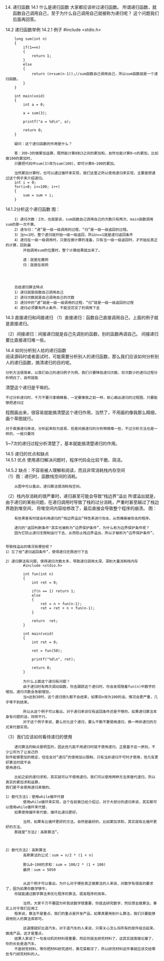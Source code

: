 14. 递归函数
14.1 什么是递归函数
	大家都应该听过递归函数。
	所谓递归函数，就函数自己调用自己，至于为什么自己调用自己就被称为递归呢？
	这个问题我们后面再回答。
	
	
14.2 递归函数举例
14.2.1 例子
		#include <stdio.h>
		
		long sum(int n) 
		{
			if(1==n) 
			{
				return 1;
			}
			else 
			{
				return (n+sum(n-1));//sum函数自己调用自己，所以sum函数就是一个递归函数。
			}
		}
		
		int main(void) 
		{
			int a = 0;
			
			a = sum(3);
			
			printf("a = %d\n", a);
			
			return 0;	
		}
		
		疑问：这个递归函数的作用是什么？
		
		答：对0~3的做累加运算，既然能计算0到3之间的累加和，自然也能计算0~n的累加，比如做100的累加时，
		只要把代码中sum(3)改为sum(100)，即可计算0~100的累加。
		
		当然累加计算时，也可以通过循环来实现，我们这里之所以使用递归来实现，主要是想通过这个例子来介绍递归。
		int i = 0;
		for(i=0; i<=100; i++)
		{
			sum = sum + i;
		}
		
		
		
14.1.2分析这个递归函数
		图：
		

		1）递归次数：2次，也就是说，sum函数自己调用自己的次数只有两次，main函数调用sum的那一次不算。
		2）递与归：“递”是一级一级调用的过程，“归”是一级一级返回的过程。
		3）当n=1时，整个递归就开始一级一级返回，所以n==1就是递归返回条件
		4）递归在一级一级调用时，只是在做计算的准备，只有当一级一级返回时，才开始在真正的计算，回到最
			开始调用sum的位置时，整个计算结果就出来了。
			
			递：就是在撒网
			归：就是在收网
			
			
			
				
		总结递归算法特点
		1）递归就是函数自己调用自己
		2）递归次数就是自己调用自己的次数
		3）递归中的“递”就是一级一级调用的过程，“归”就是一级一级返回的过程
		4）递归必须要有终止条件，不能没完没了的调用下去

		
14.3 直接递归和间接递归
（1）直接递归：函数自己直接调用自己，上面的例子就是直接递归。

（2）间接递归：间接递归就是自己先调别的函数，别的函数再调自己。
			间接递归要比直接递归难一些。

	
14.4 如何分析别人给的递归函数	
	阅读源码时或者面试时，可能需要分析别人的递归函数，那么我们应该如何分析别人的递归函数，搞清递归的目的呢。
	
	分析方法很简单，以我们自己的递归例子为例，我们只要降低递归次数，将次数少的递归过程分析明白了，自然就能
清楚这个递归是干嘛的。
	
	不过分析递归时，千万不要只拿眼睛看，一定要像我之前一样，耐心画出递归的过程图，只要能够把递归过
程图画出来，很容易就能搞清楚这个递归作用，当然了，不用画的像我那么精细，画个草图就行。

	对于直接递归来说，分析起来较为容易，但是间接递归的分析稍微难一些，不过分析方法也是一样的，一般只要将
5~7次的递归过程分析清楚了，基本就能搞清楚递归的作用。




14.5 递归的优点和缺点	
14.5.1 优点
	使用递归解决问题时，程序代码会比较干脆、简洁。

14.5.2 缺点：不容易被人理解和阅读，而且非常消耗栈内存空间	
（1）图：递归时，函数栈空间的消耗。
		
		
		
		从图中可以看出，递归算法很消耗栈空间。
		
		
（2）栈内存消耗的很严重时，递归甚至可能会导致“栈边界”溢出
		所谓溢出就是，由于递归的某些问题，在递归调用时导致了栈的过分消耗，严重时甚至越过了栈边界跑到堆空间，
	将堆空间内容给修改了，最后直接会导致整个程序的崩溃。
		图：
	
		
		有些黑客有时就会利用递归的“栈边界溢出”特性来进行攻击，从而瘫痪被攻击的程序。
		
		递归的"返回判断条件"其实也被称为“边界保护条件”，为什么称为边界保护条件呢？
		因为它防止递归无限制运行下去，从而防止栈边界溢出，所以才被称为“边界保护条件”。

	
	导致栈溢出的情况有哪些呢？
	1）忘了给“递归返回条件”，使得递归无限进行下去
	
	2）递归算法有问题，使得递归次数太多，导致递归调用太深，深到大量消耗栈内存
			#include <stdio.h>
			
			int fun(int n)
			{
				int ret = 0;

				if(n == 1) return 1;
				else    
				{
					ret = n + fun(n-1);     
					ret = ret + n + fun(n-1);
				}

				return  ret;
			}

			int main(void)
			{
				int ret = 0;

				ret = fun(50);

				printf("%d\n", ret);

				return 0;
			}

			为什么上面这个递归有问题？
			由于递归时有两次调动函数，你去跟踪这个递归时，你会发现随着fun(n)中数字的增加，递归次数会急剧增加，
			当n达到30时，这个递归很久都不会结束，如果将n改为100的话，情况会更严重，几乎等不到结束。
			
			所以从这个例子可以看出，对于递归来说仅有返回条件还是不够的，如果递归算法本身有问题的话，同样不行，
			对于这个例子来说，要么优化这个递归，要么干脆不要使用递归，换一种非递归的方式来代替实现。

			
	
（3）我们应该如何看待递归的使用

		递归算法的缺点是明显的，因此但凡能不用递归时就不使用递归，正是基于这一原则，不少公司为了让自己的
	软件能够更加的稳定，往往会对“递归”的使用加以限制，只有当非递归不可时才使用，但凡有更好算法时就不会
	使用递归。
	
		比如之前的递归求和，其实就可以不使用递归，我们可以使用两种方法来替代递归，所以真实的累加求和运算，
	我们是不会使用递归来做的。

	1）替代方法1：使用while循环代替
			使用while循环来实现，这个在前面已经介绍过，对于大部分的递归来说，其实都可以使用while循环来代替，
		如果使用循环来代替，循环比递归更好。
			
			当然，如果有比循环更好的方法，自然是最好的，比如累加求和，其实就有比循环更好的方法，
		那就是“方法2：高斯算法”。
		
		
		
	2）替代方法2：高斯算法					
			高斯算法的公式：sum = n/2 * (1 + n)
			
			那么0~100的求和：sum = 100/2 * (1 + 100)
			最终：sum = 5050
			
			
			从这个例子可以看出，为什么对于哪些真正做算法的人来说，对数学有很高的要求了，因为如果你数学够牛，
		你就能通过数学算法来优化程序的算法，提高程序的效率。
			
			当然，大家千万不要因为听我说数学很重要，你就去研究数学，然后想去做算法，事实上对于我们应用工
		程来说，算法不是重点，我们的重点是开发产品，如果真要用到什么算法，我们只要能够调用别人的算法库即可。

			这道理就好比造汽车，对于造汽车的人来说，只需关心怎么将所有的部件组合起来，做成产品，这才是重点，
		结果人家说了一句发动机的材料很重要，然后你就去研究材料了，这其实就南辕北辙了，你的长处是造汽车，
		不是研究材料，等你把材料研究透时，黄花菜都凉了，所以研究材料这件事就应该交给哪些专门研究材料的人。
		